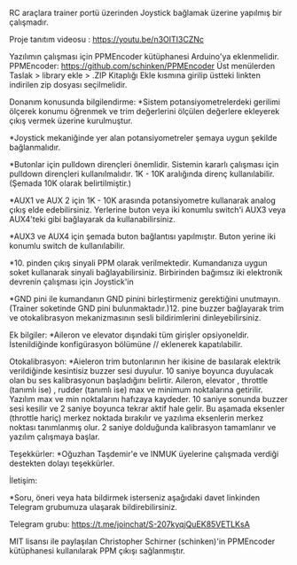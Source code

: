 RC araçlara trainer portü üzerinden Joystick bağlamak üzerine yapılmış bir çalışmadır.

Proje tanıtım videosu : https://youtu.be/n3OITI3CZNc

Yazılımın çalışması için PPMEncoder kütüphanesi Arduino'ya eklenmelidir.
PPMEncoder: https://github.com/schinken/PPMEncoder
Üst menülerden Taslak > library ekle > .ZIP Kitaplığı Ekle kısmına girilip üstteki linkten indirilen zip dosyası seçilmelidir.

Donanım konusunda bilgilendirme:
*Sistem potansiyometrelerdeki gerilimi ölçerek konumu öğrenmek ve trim değerlerini ölçülen değerlere ekleyerek çıkış vermek üzerine kurulmuştur.

*Joystick mekaniğinde yer alan potansiyometreler şemaya uygun şekilde bağlanmalıdır.

*Butonlar için pulldown dirençleri önemlidir. Sistemin kararlı çalışması için pulldown dirençleri kullanılmalıdır. 1K - 10K aralığında direnç kullanılabilir. (Şemada 10K olarak belirtilmiştir.)

*AUX1 ve AUX 2 için 1K - 10K arasında potansiyometre kullanarak analog çıkış elde edebilirsiniz. Yerlerine buton veya iki konumlu switch'i AUX3 veya AUX4'teki gibi bağlayarak da kullanabilirsiniz.

*AUX3 ve AUX4 için şemada buton bağlantısı yapılmıştır. Buton yerine iki konumlu switch de kullanılabilir.

*10. pinden çıkış sinyali PPM olarak verilmektedir. Kumandanıza uygun soket kullanarak sinyali bağlayabilirsiniz. Birbirinden bağımsız iki elektronik devrenin çalışması için Joystick'in

*GND pini ile kumandanın GND pinini birleştirmeniz gerektiğini unutmayın.(Trainer soketinde GND pini bulunmaktadır.)12. pine buzzer bağlayarak trim ve otokalibrasyon mekanizmasının sesli bildirimlerini dinleyebilirsiniz.

Ek bilgiler:
*Aileron ve elevator dışındaki tüm girişler opsiyoneldir. İstenildiğinde konfigürasyon bölümüne // eklenerek kapatılabilir.

Otokalibrasyon:
*Aieleron trim butonlarının her ikisine de basılarak elektrik verildiğinde kesintisiz buzzer sesi duyulur. 10 saniye boyunca duyulacak olan bu ses kalibrasyonun başladığını belirtir. Aileron,
elevator , throttle (tanımlı ise) , rudder (tanımlı ise) max ve minimum noktalarına getirilir. Yazılım max ve min noktalarını hafızaya kaydeder. 10 saniye sonunda buzzer sesi kesilir ve 2 saniye
boyunca tekrar aktif hale gelir. Bu aşamada eksenler (throttle hariç) merkez noktada bırakılır ve yazılıma eksenlerin merkez noktası tanımlanmış olur. 2 saniye dolduğunda kalibrasyon 
tamamlanır ve yazılım çalışmaya başlar.

Teşekkürler:
*Oğuzhan Taşdemir'e ve INMUK üyelerine çalışmada verdiği destekten dolayı teşekkürler.

İletişim:

*Soru, öneri veya hata bildirmek isterseniz aşağıdaki davet linkinden Telegram grubumuza ulaşarak bildirebilirsiniz.

Telegram grubu: https://t.me/joinchat/S-207kyqjQuEK85VETLKsA

MIT lisansı ile paylaşılan Christopher Schirner (schinken)'in PPMEncoder kütüphanesi kullanılarak PPM çıkışı sağlanmıştır.
